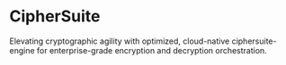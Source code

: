# CipherSuite
Elevating cryptographic agility with optimized, cloud-native ciphersuite-engine for enterprise-grade encryption and decryption orchestration.
